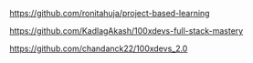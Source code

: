   https://github.com/ronitahuja/project-based-learning


  https://github.com/KadlagAkash/100xdevs-full-stack-mastery

  https://github.com/chandanck22/100xdevs_2.0
